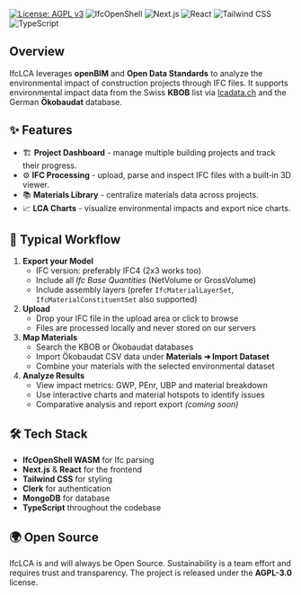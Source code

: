 [![License: AGPL v3](https://img.shields.io/badge/License-AGPL_v3-blue.svg)](https://www.gnu.org/licenses/agpl-3.0)
![IfcOpenShell](https://img.shields.io/badge/IfcOpenShell-darkgreen?logo=ifcopenshell&logoColor=black)
![Next.js](https://img.shields.io/badge/Next.js-black?logo=next.js&logoColor=white)
![React](https://img.shields.io/badge/React-blue?logo=react)
![Tailwind CSS](https://img.shields.io/badge/TailwindCSS-06B6D4?logo=tailwindcss&logoColor=white)
![TypeScript](https://img.shields.io/badge/TypeScript-3178C6?logo=typescript&logoColor=white)

## Overview
IfcLCA leverages **openBIM** and **Open Data Standards** to analyze the environmental impact of construction projects through IFC files. It supports environmental impact data from the Swiss **KBOB** list via [lcadata.ch](https://lcadata.ch) and the German **Ökobaudat** database.

## ✨ Features
- 🏗️ **Project Dashboard** - manage multiple building projects and track their progress.
- ⚙️ **IFC Processing** - upload, parse and inspect IFC files with a built‑in 3D viewer.
- 📚 **Materials Library** - centralize materials data across projects.
- 📈 **LCA Charts** - visualize environmental impacts and export nice charts.

## 🚀 Typical Workflow
1. **Export your Model**
   - IFC version: preferably IFC4 (2x3 works too)
   - Include all *Ifc Base Quantities* (NetVolume or GrossVolume)
   - Include assembly layers (prefer `IfcMaterialLayerSet`, `IfcMaterialConstituentSet` also supported)
2. **Upload**
   - Drop your IFC file in the upload area or click to browse
   - Files are processed locally and never stored on our servers
3. **Map Materials**
   - Search the KBOB or Ökobaudat databases
   - Import Ökobaudat CSV data under **Materials ➜ Import Dataset**
   - Combine your materials with the selected environmental dataset
4. **Analyze Results**
   - View impact metrics: GWP, PEnr, UBP and material breakdown
   - Use interactive charts and material hotspots to identify issues
   - Comparative analysis and report export *(coming soon)*

## 🛠 Tech Stack
- **IfcOpenShell WASM** for Ifc parsing
- **Next.js** & **React** for the frontend
- **Tailwind CSS** for styling
- **Clerk** for authentication
- **MongoDB** for database
- **TypeScript** throughout the codebase

## 🌍 Open Source
IfcLCA is and will always be Open Source. Sustainability is a team effort and requires trust and transparency. The project is released under the **AGPL-3.0** license.

